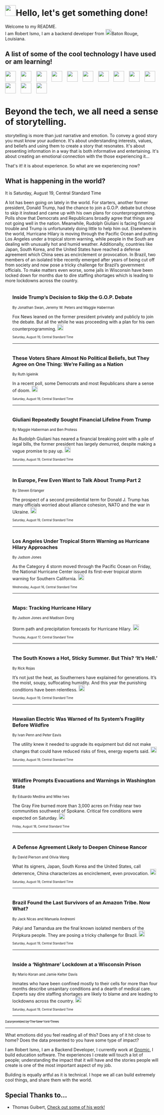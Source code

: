 <h1><img src="https://emojis.slackmojis.com/emojis/images/1643514375/3493/hot-coffee.gif?1643514375" width="35"/>Hello, let's get something done!</h1>

<p>Welcome to my README.<br/>
I am Robert Ismo, I am a backend developer from <img src="https://emojis.slackmojis.com/emojis/images/1638395689/50435/moulin_rouge.png?1638395689" width="20"/>Baton Rouge, Louisiana.</p>
<h2>A list of some of the cool technology I have used or am learning!</h2>
<p>
<img src="https://emojis.slackmojis.com/emojis/images/1643516091/21142/meow_bongotap.gif?1643516091" width="35" alt="">
<img src="https://img.shields.io/badge/Favorite%20Frontend%20Framework-SvelteKit-f83903" alt="">
<img src="https://img.shields.io/badge/Second%20Favorite-Vue-40b581" alt="">
<img src="https://img.shields.io/badge/Most%20Used%20Runtime-Nodejs-78b061" alt="">
<img src="https://emojis.slackmojis.com/emojis/images/1643517416/34482/fire.gif?1643517416" width="35" alt="">
<img src="https://img.shields.io/badge/Javascript%20But%20Better-Typescript-0078ca" alt="">
<img src="https://img.shields.io/badge/Favorite%20Language-Elixir-3e244d" alt="">
<img src="https://img.shields.io/badge/Containerize%20Everything-Docker-6ac9ef" alt="">
<img src="https://emojis.slackmojis.com/emojis/images/1643514596/5999/meow_party.gif?1643514596" width="35" alt="">
<img src="https://img.shields.io/badge/API%20Love%20Language-Graphql-de32a5" alt="">
<img src="https://img.shields.io/badge/Our%20Favorite%20Version%20Controller-Git-e94f33" alt="">
<img src="https://img.shields.io/badge/Favorite%20Database-Redis-d42d1d" alt="">
<img src="https://emojis.slackmojis.com/emojis/images/1643514559/5584/deployparrot.gif?1643514559" width="35" alt="">
<img src="https://img.shields.io/badge/Container%20Interstate-RabbitMQ-f66200" alt="">
<img src="https://img.shields.io/badge/Gotta%20Learn-Kubernetes-316adf" alt="">
<img src="https://img.shields.io/badge/Really%20Mature%20Now-WASM-654fef" alt="">
<img src="https://emojis.slackmojis.com/emojis/images/1666642497/61942/dance_vibe.gif?1666642497" width="35" alt="">
<img src="https://img.shields.io/badge/For%20My%20M1-ARM64-657d96" alt="">
<img src="https://img.shields.io/badge/Loving%20This%20So%20Much-TailwindCSS-17bcb5" alt="">
<img src="https://img.shields.io/badge/Cool%20Build%20Tool-Vite-f9cb24" alt="">
<img src="https://emojis.slackmojis.com/emojis/images/1669231376/62819/working-on-it.gif?1669231376" width="35" alt="">
<img src="https://img.shields.io/badge/Fun%20and%20Easy%20Database-MongoDB-5f8c49" alt="">
<img src="https://img.shields.io/badge/JS%20Life%20Support-NPM-c73737" alt="">
<img src="https://img.shields.io/badge/I%20Liked%20It-DynamoDB-0073b9" alt="">
<img src="https://emojis.slackmojis.com/emojis/images/1643514045/46/question.gif?1643514045" width="35" alt="">
<img src="https://img.shields.io/badge/cool-React-60d6f9" alt="">
<img src="https://img.shields.io/badge/Future%20Big%20Project-Lambda-f37e00" alt="">
<img src="https://img.shields.io/badge/NPM%20But%20Better-PNPM-f1aa07" alt="">
<img src="https://emojis.slackmojis.com/emojis/images/1643514943/9662/fbwow.gif?1643514943" width="35" alt="">
<img src="https://img.shields.io/badge/First%20Language-C-662079" alt="">
<img src="https://img.shields.io/badge/Where%20I%20Deploy%20Frontend-Vercel-000000" alt="">
<img src="https://img.shields.io/badge/Who%20Does%20not%20Want%20an%20App-Swift-f9492a" alt="">
<img src="https://emojis.slackmojis.com/emojis/images/1643514058/151/javascript.png?1643514058" width="35" alt="">
<img src="https://img.shields.io/badge/cool-Python-fbd542" alt="">
<img src="https://img.shields.io/badge/Favorite%20Something-Stripe-656cdc" alt="">
<img src="https://img.shields.io/badge/Of%20Course-HTML5-ed6327" alt="">
<img src="https://emojis.slackmojis.com/emojis/images/1660415405/60731/bomb.gif?1660415405" width="35" alt="">
<img src="https://img.shields.io/badge/hate-CSS-2964ec" alt="">
<img src="https://img.shields.io/badge/Learning-CircleCI-141215" alt="">
<img src="https://img.shields.io/badge/Learning-Rust-fbbb3b" alt="">
<img src="https://emojis.slackmojis.com/emojis/images/1660415397/60712/writing-hand.gif?1660415397" width="35" alt="">
<img src="https://img.shields.io/badge/Dev%20Browser%20of%20Choice-Firefox-cc4e26" alt="">
<img src="https://img.shields.io/badge/Recoverying%20From%20Windows-UNIX-1781e3" alt="">
<img src="https://img.shields.io/badge/LOVE-LogSeq-90c1c2" alt="">
<img src="https://emojis.slackmojis.com/emojis/images/1643514066/223/kirby.gif?1643514066" width="35" alt="">
<img src="https://img.shields.io/badge/Daily%20Driver-MacOS-e6e6e8" alt="">
<img src="https://img.shields.io/badge/Git%20Server-Github-000000" alt="">
<img src="https://img.shields.io/badge/enjoyable-EC2-f17428" alt="">
<img src="https://emojis.slackmojis.com/emojis/images/1643514239/2069/excited.gif?1643514239" width="35" alt="">
</p>
<h1>Beyond the tech, we all need a sense of storytelling.</h1>
<p>storytelling is more than just narrative and emotion. To convey a good story you must know your audience. It's about understanding interests, values, and beliefs and using them to create a story that resonates. It's about presenting information in a way that is both informative and entertaining. It's about creating an emotional connection with the those experiencing it...</p>
<p>That's it! it is about experience. So what are we experiencing now?</p>
<h2>What is happening in the world?</h2>
<p>It is Saturday, August 19, Central Standard Time</p>
<p>
A lot has been going on lately in the world. For starters, another former president, Donald Trump, had the chance to join a G.O.P. debate but chose to skip it instead and came up with his own plans for counterprogramming. Polls show that Democrats and Republicans broadly agree that things are not going well in the nation. Meanwhile, Rudolph Giuliani is facing financial trouble and Trump is unfortunately doing little to help him out. Elsewhere in the world, Hurricane Hilary is moving through the Pacific Ocean and putting Los Angeles under a tropical storm warning, while people in the South are dealing with unusually hot and humid weather. Additionally, countries like Japan, South Korea, and the United States have reached a defense agreement which China sees as encirclement or provocation. In Brazil, two members of an isolated tribe recently emerged after years of being cut off from society and now pose a tricky challenge for Brazil’s government officials. To make matters even worse, some jails in Wisconsin have been locked down for months due to dire staffing shortages which is leading to more lockdowns across the country.</p>
<ol>
<img src="https://img.shields.io/badge/-us-blue" alt="">
<h3>Inside Trump’s Decision to Skip the G.O.P. Debate</h3>
<sub>By Jonathan Swan, Jeremy W. Peters and Maggie Haberman</sub>
<p>Fox News leaned on the former president privately and publicly to join the debate. But all the while he was proceeding with a plan for his own counterprogramming.  <a href="https://nyti.ms/3seql4d"><img src="https://developer.nytimes.com/files/poweredby_nytimes_30b.png?v=1583354208352" height="20"></a></p>
<sub><sub>Saturday, August 19, Central Standard Time</sub></sub>
<hr/>
<img src="https://img.shields.io/badge/-upshot-blue" alt="">
<h3>These Voters Share Almost No Political Beliefs, but They Agree on One Thing: We’re Failing as a Nation</h3>
<sub>By Ruth Igielnik</sub>
<p>In a recent poll, some Democrats and most Republicans share a sense of doom.  <a href="https://nyti.ms/45gyPqf"><img src="https://developer.nytimes.com/files/poweredby_nytimes_30b.png?v=1583354208352" height="20"></a></p>
<sub><sub>Saturday, August 19, Central Standard Time</sub></sub>
<hr/>
<img src="https://img.shields.io/badge/-us-blue" alt="">
<h3>Giuliani Repeatedly Sought Financial Lifeline From Trump</h3>
<sub>By Maggie Haberman and Ben Protess</sub>
<p>As Rudolph Giuliani has neared a financial breaking point with a pile of legal bills, the former president has largely demurred, despite making a vague promise to pay up.  <a href="https://nyti.ms/44fnwNM"><img src="https://developer.nytimes.com/files/poweredby_nytimes_30b.png?v=1583354208352" height="20"></a></p>
<sub><sub>Saturday, August 19, Central Standard Time</sub></sub>
<hr/>
<img src="https://img.shields.io/badge/-world-blue" alt="">
<h3>In Europe, Few Even Want to Talk About Trump Part 2</h3>
<sub>By Steven Erlanger</sub>
<p>The prospect of a second presidential term for Donald J. Trump has many officials worried about alliance cohesion, NATO and the war in Ukraine.  <a href="https://nyti.ms/47GM8BK"><img src="https://developer.nytimes.com/files/poweredby_nytimes_30b.png?v=1583354208352" height="20"></a></p>
<sub><sub>Saturday, August 19, Central Standard Time</sub></sub>
<hr/>
<img src="https://img.shields.io/badge/-world-blue" alt="">
<h3>Los Angeles Under Tropical Storm Warning as Hurricane Hilary Approaches</h3>
<sub>By Judson Jones</sub>
<p>As the Category 4 storm moved through the Pacific Ocean on Friday, the National Hurricane Center issued its first-ever tropical storm warning for Southern California.  <a href="https://nyti.ms/3OG1pdy"><img src="https://developer.nytimes.com/files/poweredby_nytimes_30b.png?v=1583354208352" height="20"></a></p>
<sub><sub>Wednesday, August 16, Central Standard Time</sub></sub>
<hr/>
<img src="https://img.shields.io/badge/-world-blue" alt="">
<h3>Maps: Tracking Hurricane Hilary</h3>
<sub>By Judson Jones and Madison Dong</sub>
<p>Storm path and precipitation forecasts for Hurricane Hilary.  <a href="https://nyti.ms/3KLxUFM"><img src="https://developer.nytimes.com/files/poweredby_nytimes_30b.png?v=1583354208352" height="20"></a></p>
<sub><sub>Thursday, August 17, Central Standard Time</sub></sub>
<hr/>
<img src="https://img.shields.io/badge/-us-blue" alt="">
<h3>The South Knows a Hot, Sticky Summer. But This? ‘It’s Hell.’</h3>
<sub>By Rick Rojas</sub>
<p>It’s not just the heat, as Southerners have explained for generations. It’s the moist, soupy, suffocating humidity. And this year the punishing conditions have been relentless.  <a href="https://nyti.ms/47AY6wS"><img src="https://developer.nytimes.com/files/poweredby_nytimes_30b.png?v=1583354208352" height="20"></a></p>
<sub><sub>Saturday, August 19, Central Standard Time</sub></sub>
<hr/>
<img src="https://img.shields.io/badge/-business-blue" alt="">
<h3>Hawaiian Electric Was Warned of Its System’s Fragility Before Wildfire</h3>
<sub>By Ivan Penn and Peter Eavis</sub>
<p>The utility knew it needed to upgrade its equipment but did not make changes that could have reduced risks of fires, energy experts said.  <a href="https://nyti.ms/3DZ2F6F"><img src="https://developer.nytimes.com/files/poweredby_nytimes_30b.png?v=1583354208352" height="20"></a></p>
<sub><sub>Saturday, August 19, Central Standard Time</sub></sub>
<hr/>
<img src="https://img.shields.io/badge/-us-blue" alt="">
<h3>Wildfire Prompts Evacuations and Warnings in Washington State</h3>
<sub>By Eduardo Medina and Mike Ives</sub>
<p>The Gray Fire burned more than 3,000 acres on Friday near two communities southwest of Spokane. Critical fire conditions were expected on Saturday.  <a href="https://nyti.ms/3QH2aFR"><img src="https://developer.nytimes.com/files/poweredby_nytimes_30b.png?v=1583354208352" height="20"></a></p>
<sub><sub>Friday, August 18, Central Standard Time</sub></sub>
<hr/>
<img src="https://img.shields.io/badge/-world-blue" alt="">
<h3>A Defense Agreement Likely to Deepen Chinese Rancor</h3>
<sub>By David Pierson and Olivia Wang</sub>
<p>What its signers, Japan, South Korea and the United States, call deterrence, China characterizes as encirclement, even provocation.  <a href="https://nyti.ms/3OG7CGq"><img src="https://developer.nytimes.com/files/poweredby_nytimes_30b.png?v=1583354208352" height="20"></a></p>
<sub><sub>Saturday, August 19, Central Standard Time</sub></sub>
<hr/>
<img src="https://img.shields.io/badge/-world-blue" alt="">
<h3>Brazil Found the Last Survivors of an Amazon Tribe. Now What?</h3>
<sub>By Jack Nicas and Manuela Andreoni</sub>
<p>Pakyi and Tamandua are the final known isolated members of the Piripkura people. They are posing a tricky challenge for Brazil.  <a href="https://nyti.ms/3QG2uVj"><img src="https://developer.nytimes.com/files/poweredby_nytimes_30b.png?v=1583354208352" height="20"></a></p>
<sub><sub>Saturday, August 19, Central Standard Time</sub></sub>
<hr/>
<img src="https://img.shields.io/badge/-us-blue" alt="">
<h3>Inside a ‘Nightmare’ Lockdown at a Wisconsin Prison</h3>
<sub>By Mario Koran and Jamie Kelter Davis</sub>
<p>Inmates who have been confined mostly to their cells for more than four months describe unsanitary conditions and a dearth of medical care. Experts say dire staffing shortages are likely to blame and are leading to lockdowns across the country.  <a href="https://nyti.ms/3qHl4Sc"><img src="https://developer.nytimes.com/files/poweredby_nytimes_30b.png?v=1583354208352" height="20"></a></p>
<sub><sub>Saturday, August 19, Central Standard Time</sub></sub>
<hr/>
</ol>
<a href="https://developer.nytimes.com"><sub><sub>Data provided by The New York Times</sub></sub></a>
<hr/>
<p>What emotions did you feel reading all of this? Does any of it hit close to home? Does the data presented to you have some type of impact?</p>
<p>I am Robert Ismo, I am a Backend Developer, I currently work at <a href="https://gnomic.education/">Gnomic</a>, I build education software. The experiences I create will touch a lot of people; understanding the impact that it will have and the stories people will create is one of the most important aspect of my job.</p>
<p>Building is equally artful as it is technical. I hope we all can build extremely cool things, and share them with the world.</p>
<h2>Special Thanks to...</h2>
<ul>
<li>Thomas Guibert, <a href="https://github.com/thmsgbrt/thmsgbrt">Check out some of his work!</a></li>
</ul>